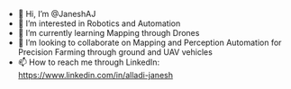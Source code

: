 - 👋 Hi, I’m @JaneshAJ
- 👀 I’m interested in Robotics and Automation
- 🌱 I’m currently learning Mapping through Drones
- 💞️ I’m looking to collaborate on Mapping and Perception Automation for Precision Farming through ground and UAV vehicles
- 📫 How to reach me through LinkedIn: https://www.linkedin.com/in/alladi-janesh

<!---
JaneshAJ/JaneshAJ is a ✨ special ✨ repository because its `README.md` (this file) appears on your GitHub profile.
You can click the Preview link to take a look at your changes.
--->

